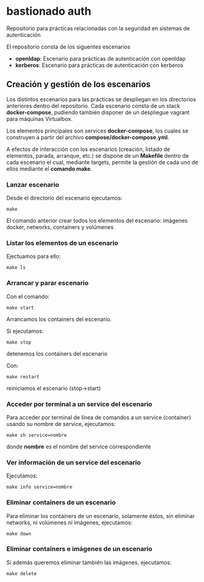 # bastionado auth
Repositorio para prácticas relacionadas con la seguridad en sistemas de autenticación

El repositorio consta de los siguentes escenarios

* **openldap**: Escenario para prácticas de autenticación con openldap
* **kerberos**: Escenario para prácticas de autenticación con kerberos

## Creación y gestión de los escenarios

Los distintos escenarios para las prácticas se despliegan en los directorios anteriores dentro del repositorio. Cada escenario consta de un stack **docker-compose**, pudiendo también disponer de un despliegue vagrant para máquinas Virtualbox.

Los elementos principales son services **docker-compose**, los cuales se construyen a partir del archivo **compose/docker-compose.yml**.

A efectos de interacción con los escenarios (creación, listado de elementos, parada, arranque, etc.) se dispone de un **Makefile** dentro de cada escenario el cual, mediante targets, permite la gestión de cada uno de ellos mediante el **comando make**.

### Lanzar escenario

Desde el directorio del escenario ejecutamos:

`make`

El comando anterior crear todos los elementos del escenario: imágenes docker, networks, containers y volúmenes

### Listar los elementos de un escenario

Ejectuamos para ello:

`make ls`

### Arrancar y parar escenario

Con el comando:

`make start`

Arrancamos los containers del escenario.

Si ejecutamos:

`make stop`

detenemos los containers del escenario

Con:

`make restart`

reiniciamos el escenario (stop->start)

### Acceder por terminal a un service del escenario

Para acceder por terminal de línea de comandos a un service (container) usando su nombre de service, ejecutamos:

`make sh service=nombre`

donde **nombre** es el nombre del service correspondiente

### Ver información de un service del escenario

Ejecutamos:

`make info service=nombre`

### Eliminar containers de un escenario

Para eliminar los containers de un escenario, solamente éstos, sin eliminar networks, ni volúmenes ni imágenes, ejecutamos:

`make down`

### Eliminar containers e imágenes de un escenario

Si además queremos eliminar también las imágenes, ejecutamos:

`make delete`

